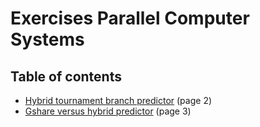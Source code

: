 # Exercises Parallel Computer Systems
## Table of contents
- [Hybrid tournament branch predictor](./list/hybrid_tournament_branch_predictor.md) (page 2)
- [Gshare versus hybrid predictor](./list/gshare_versus_hybrid_predictor.md) (page 3)
